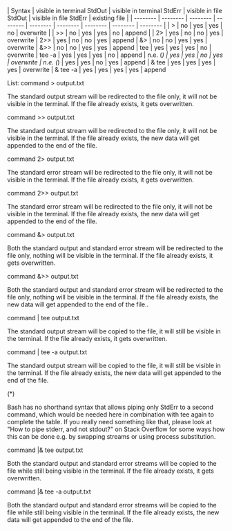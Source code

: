 | Syntax  | visible in terminal StdOut  |  visible in terminal StdErr  |  visible in file StdOut  |  visible in file StdErr  |   existing file   |
| -------- | -------- | -------- | -------- | -------- | -------- | -------- | -------- | -------- |
|    >     |    no    |   yes    |   yes    |    no    | overwrite |
|    >>    |    no    |   yes    |   yes    |    no    |  append |
|   2>     |   yes    |    no    |    no    |   yes    | overwrite
|   2>>    |   yes    |    no    |    no    |   yes    |  append
|   &>     |    no    |    no    |   yes    |   yes    | overwrite
|   &>>    |    no    |    no    |   yes    |   yes    |  append
| tee    |   yes    |   yes    |   yes    |    no    | overwrite
| tee -a |   yes    |   yes    |   yes    |    no    |  append
| n.e. (*) |   yes    |   yes    |    no    |   yes    | overwrite
| n.e. (*) |   yes    |   yes    |    no    |   yes    |  append
| & tee    |   yes    |   yes    |   yes    |   yes    | overwrite
| & tee -a |   yes    |   yes    |   yes    |   yes    |  append

List:
command > output.txt

The standard output stream will be redirected to the file only, it will not be visible in the terminal. If the file already exists, it gets overwritten.

command >> output.txt

The standard output stream will be redirected to the file only, it will not be visible in the terminal. If the file already exists, the new data will get appended to the end of the file.

command 2> output.txt

The standard error stream will be redirected to the file only, it will not be visible in the terminal. If the file already exists, it gets overwritten.

command 2>> output.txt

The standard error stream will be redirected to the file only, it will not be visible in the terminal. If the file already exists, the new data will get appended to the end of the file.

command &> output.txt

Both the standard output and standard error stream will be redirected to the file only, nothing will be visible in the terminal. If the file already exists, it gets overwritten.

command &>> output.txt

Both the standard output and standard error stream will be redirected to the file only, nothing will be visible in the terminal. If the file already exists, the new data will get appended to the end of the file..

command | tee output.txt

The standard output stream will be copied to the file, it will still be visible in the terminal. If the file already exists, it gets overwritten.

command | tee -a output.txt

The standard output stream will be copied to the file, it will still be visible in the terminal. If the file already exists, the new data will get appended to the end of the file.

(*)

Bash has no shorthand syntax that allows piping only StdErr to a second command, which would be needed here in combination with tee again to complete the table. If you really need something like that, please look at "How to pipe stderr, and not stdout?" on Stack Overflow for some ways how this can be done e.g. by swapping streams or using process substitution.

command |& tee output.txt

Both the standard output and standard error streams will be copied to the file while still being visible in the terminal. If the file already exists, it gets overwritten.

command |& tee -a output.txt

Both the standard output and standard error streams will be copied to the file while still being visible in the terminal. If the file already exists, the new data will get appended to the end of the file.